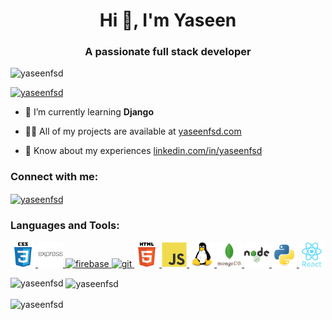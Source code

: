 
<h1 align="center">Hi 👋, I'm Yaseen</h1>
<h3 align="center">A passionate full stack developer</h3>

<p align="left"> <img src="https://komarev.com/ghpvc/?username=yaseenfsd&label=Profile%20views&color=0e75b6&style=flat" alt="yaseenfsd" /> </p>

<p align="left"> <a href="https://github.com/ryo-ma/github-profile-trophy"><img src="https://github-profile-trophy.vercel.app/?username=yaseenfsd" alt="yaseenfsd" /></a> </p>

- 🌱 I’m currently learning **Django**

- 👨‍💻 All of my projects are available at [yaseenfsd.com](yaseenfsd.com)

- 📄 Know about my experiences [linkedin.com/in/yaseenfsd](linkedin.com/in/yaseenfsd)

<h3 align="left">Connect with me:</h3>
<p align="left">
<a href="https://linkedin.com/in/yaseenfsd" target="blank"><img align="center" src="https://cdn.jsdelivr.net/npm/simple-icons@3.0.1/icons/linkedin.svg" alt="yaseenfsd" height="30" width="40" /></a>
</p>

<h3 align="left">Languages and Tools:</h3>
<p align="left"> <a href="https://www.w3schools.com/css/" target="_blank"> <img src="https://raw.githubusercontent.com/devicons/devicon/master/icons/css3/css3-original-wordmark.svg" alt="css3" width="40" height="40"/> </a> <a href="https://expressjs.com" target="_blank"> <img src="https://raw.githubusercontent.com/devicons/devicon/master/icons/express/express-original-wordmark.svg" alt="express" width="40" height="40"/> </a> <a href="https://firebase.google.com/" target="_blank"> <img src="https://www.vectorlogo.zone/logos/firebase/firebase-icon.svg" alt="firebase" width="40" height="40"/> </a> <a href="https://git-scm.com/" target="_blank"> <img src="https://www.vectorlogo.zone/logos/git-scm/git-scm-icon.svg" alt="git" width="40" height="40"/> </a> <a href="https://www.w3.org/html/" target="_blank"> <img src="https://raw.githubusercontent.com/devicons/devicon/master/icons/html5/html5-original-wordmark.svg" alt="html5" width="40" height="40"/> </a> <a href="https://developer.mozilla.org/en-US/docs/Web/JavaScript" target="_blank"> <img src="https://raw.githubusercontent.com/devicons/devicon/master/icons/javascript/javascript-original.svg" alt="javascript" width="40" height="40"/> </a> <a href="https://www.linux.org/" target="_blank"> <img src="https://raw.githubusercontent.com/devicons/devicon/master/icons/linux/linux-original.svg" alt="linux" width="40" height="40"/> </a> <a href="https://www.mongodb.com/" target="_blank"> <img src="https://raw.githubusercontent.com/devicons/devicon/master/icons/mongodb/mongodb-original-wordmark.svg" alt="mongodb" width="40" height="40"/> </a> <a href="https://nodejs.org" target="_blank"> <img src="https://raw.githubusercontent.com/devicons/devicon/master/icons/nodejs/nodejs-original-wordmark.svg" alt="nodejs" width="40" height="40"/> </a> <a href="https://www.python.org" target="_blank"> <img src="https://raw.githubusercontent.com/devicons/devicon/master/icons/python/python-original.svg" alt="python" width="40" height="40"/> </a> <a href="https://reactjs.org/" target="_blank"> <img src="https://raw.githubusercontent.com/devicons/devicon/master/icons/react/react-original-wordmark.svg" alt="react" width="40" height="40"/> </a> </p>

<p><img align="left" src="https://github-readme-stats.vercel.app/api/top-langs?username=yaseenfsd&show_icons=true&locale=en&layout=compact" alt="yaseenfsd" /></p>

<p>&nbsp;<img align="center" src="https://github-readme-stats.vercel.app/api?username=yaseenfsd&show_icons=true&locale=en" alt="yaseenfsd" /></p>

<p><img align="center" src="https://github-readme-streak-stats.herokuapp.com/?user=yaseenfsd&" alt="yaseenfsd" /></p>


